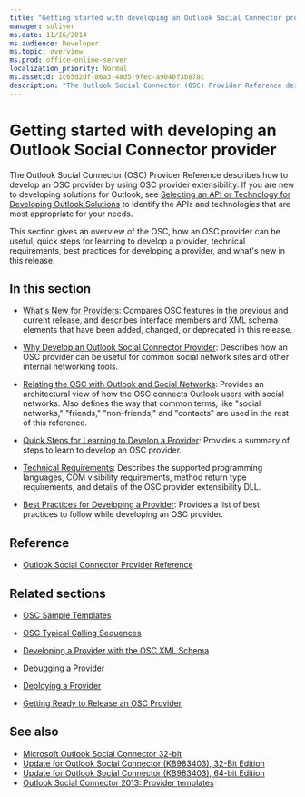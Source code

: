 ```yaml
---
title: "Getting started with developing an Outlook Social Connector provider"
manager: soliver
ms.date: 11/16/2014
ms.audience: Developer
ms.topic: overview
ms.prod: office-online-server
localization_priority: Normal
ms.assetid: 1c65d2df-86a3-48d5-9fec-a9040f3b878c
description: "The Outlook Social Connector (OSC) Provider Reference describes how to develop an OSC provider by using OSC provider extensibility."
---
```


# Getting started with developing an Outlook Social Connector provider

The Outlook Social Connector (OSC) Provider Reference describes how to develop an OSC provider by using OSC provider extensibility. If you are new to developing solutions for Outlook, see [Selecting an API or Technology for Developing Outlook Solutions](http://msdn.microsoft.com/library/8295da20-e567-4d08-b8e4-5c9b4498edd4%28Office.15%29.aspx) to identify the APIs and technologies that are most appropriate for your needs. 

This section gives an overview of the OSC, how an OSC provider can be useful, quick steps for learning to develop a provider, technical requirements, best practices for developing a provider, and what's new in this release. 
  
## In this section

- [What's New for Providers](what-s-new-for-providers.md): Compares OSC features in the previous and current release, and describes interface members and XML schema elements that have been added, changed, or deprecated in this release. 
    
- [Why Develop an Outlook Social Connector Provider](why-develop-an-outlook-social-connector-provider.md): Describes how an OSC provider can be useful for common social network sites and other internal networking tools.
    
- [Relating the OSC with Outlook and Social Networks](relating-the-osc-with-outlook-and-social-networks.md): Provides an architectural view of how the OSC connects Outlook users with social networks. Also defines the way that common terms, like "social networks," "friends," "non-friends," and "contacts" are used in the rest of this reference.
    
- [Quick Steps for Learning to Develop a Provider](quick-steps-for-learning-to-develop-a-provider.md): Provides a summary of steps to learn to develop an OSC provider.
    
- [Technical Requirements](technical-requirements.md): Describes the supported programming languages, COM visibility requirements, method return type requirements, and details of the OSC provider extensibility DLL.
    
- [Best Practices for Developing a Provider](best-practices-for-developing-a-provider.md): Provides a list of best practices to follow while developing an OSC provider.
    
## Reference

- [Outlook Social Connector Provider Reference](outlook-social-connector-provider-reference-0.md)
  
## Related sections

- [OSC Sample Templates](osc-sample-templates.md)
  
- [OSC Typical Calling Sequences](osc-typical-calling-sequences.md)
  
- [Developing a Provider with the OSC XML Schema](developing-a-provider-with-the-osc-xml-schema.md)
  
- [Debugging a Provider](debugging-a-provider.md)
  
- [Deploying a Provider](deploying-a-provider.md)
  
- [Getting Ready to Release an OSC Provider](getting-ready-to-release-an-osc-provider.md)
  
## See also

- [Microsoft Outlook Social Connector 32-bit](http://www.microsoft.com/downloads/details.aspx?FamilyID=b638cc14-11e5-448a-b5a6-4f553ce81b94)
- [Update for Outlook Social Connector (KB983403), 32-Bit Edition](http://www.microsoft.com/downloads/details.aspx?FamilyID=9886faca-f1c5-4579-83e2-c872c7abc61a)
- [Update for Outlook Social Connector (KB983403), 64-bit Edition](http://www.microsoft.com/downloads/details.aspx?FamilyID=72a506a7-8a91-4d56-8b27-bf3b3f58fe9a)
- [Outlook Social Connector 2013: Provider templates](http://code.msdn.microsoft.com/Outlook-Social-Connector-73fd8d2c)

